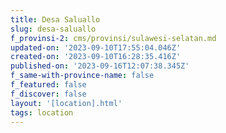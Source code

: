 ```yaml
---
title: Desa Saluallo
slug: desa-saluallo
f_provinsi-2: cms/provinsi/sulawesi-selatan.md
updated-on: '2023-09-10T17:55:04.046Z'
created-on: '2023-09-10T16:28:35.416Z'
published-on: '2023-09-16T12:07:38.345Z'
f_same-with-province-name: false
f_featured: false
f_discover: false
layout: '[location].html'
tags: location
---
```



